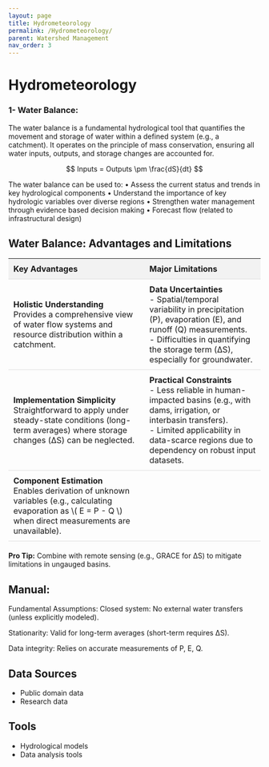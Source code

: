 ```yaml
---
layout: page
title: Hydrometeorology
permalink: /Hydrometeorology/
parent: Watershed Management
nav_order: 3
---
```


# Hydrometeorology

### 1- Water Balance:
The water balance is a fundamental hydrological tool that quantifies the movement and storage of water within a defined system (e.g., a catchment). It operates on the principle of mass conservation, ensuring all water inputs, outputs, and storage changes are accounted for.

$$  
Inputs = Outputs \pm \frac{dS}{dt}  
$$

The water balance can be used to:
•
Assess the current status and trends in key hydrological components
•
Understand the importance of key hydrologic variables over diverse regions
•
Strengthen water management through evidence based decision making
•
Forecast flow (related to infrastructural design)


<!DOCTYPE html>
<html lang="en">
<head>
    <meta charset="UTF-8">
    <meta name="viewport" content="width=device-width, initial-scale=1.0">
    <title>Water Balance: Advantages and Limitations</title>
    <style>
        table {
            width: 100%;
            border-collapse: collapse;
            margin-bottom: 20px;
        }
        th, td {
            padding: 10px;
            text-align: left;
            border-bottom: 1px solid #ddd;
        }
        th {
            background-color: #f2f2f2;
        }
    </style>
</head>
<body>

<h2>Water Balance: Advantages and Limitations</h2>

<table>
    <thead>
        <tr>
            <th>Key Advantages</th>
            <th>Major Limitations</th>
        </tr>
    </thead>
    <tbody>
        <tr>
            <td><strong>Holistic Understanding</strong><br>
                Provides a comprehensive view of water flow systems and resource distribution within a catchment.</td>
            <td><strong>Data Uncertainties</strong><br>
                - Spatial/temporal variability in precipitation (P), evaporation (E), and runoff (Q) measurements.<br>
                - Difficulties in quantifying the storage term (ΔS), especially for groundwater.</td>
        </tr>
        <tr>
            <td><strong>Implementation Simplicity</strong><br>
                Straightforward to apply under steady-state conditions (long-term averages) where storage changes (ΔS) can be neglected.</td>
            <td><strong>Practical Constraints</strong><br>
                - Less reliable in human-impacted basins (e.g., with dams, irrigation, or interbasin transfers).<br>
                - Limited applicability in data-scarce regions due to dependency on robust input datasets.</td>
        </tr>
        <tr>
            <td><strong>Component Estimation</strong><br>
                Enables derivation of unknown variables (e.g., calculating evaporation as \( E = P - Q \) when direct measurements are unavailable).</td>
            <td></td>
        </tr>
    </tbody>
</table>

<p><strong>Pro Tip:</strong> Combine with remote sensing (e.g., GRACE for ΔS) to mitigate limitations in ungauged basins.</p>

</body>
</html>

## Manual:


Fundamental Assumptions:
Closed system: No external water transfers (unless explicitly modeled).

Stationarity: Valid for long-term averages (short-term requires ΔS).

Data integrity: Relies on accurate measurements of P, E, Q.
## Data Sources

- Public domain data
- Research data

## Tools

- Hydrological models
- Data analysis tools